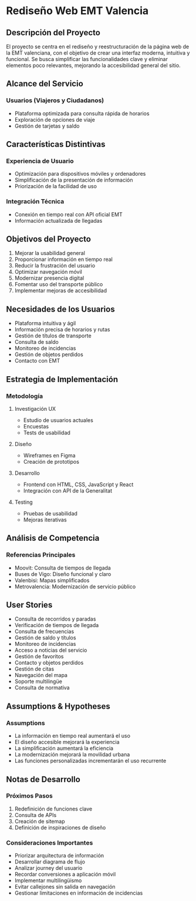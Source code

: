 # Rediseño Web EMT Valencia

## Descripción del Proyecto
El proyecto se centra en el rediseño y reestructuración de la página web de la EMT valenciana, con el objetivo de crear una interfaz moderna, intuitiva y funcional. Se busca simplificar las funcionalidades clave y eliminar elementos poco relevantes, mejorando la accesibilidad general del sitio.

## Alcance del Servicio

### Usuarios (Viajeros y Ciudadanos)
- Plataforma optimizada para consulta rápida de horarios
- Exploración de opciones de viaje
- Gestión de tarjetas y saldo

## Características Distintivas

### Experiencia de Usuario
- Optimización para dispositivos móviles y ordenadores
- Simplificación de la presentación de información
- Priorización de la facilidad de uso

### Integración Técnica
- Conexión en tiempo real con API oficial EMT
- Información actualizada de llegadas

## Objetivos del Proyecto
1. Mejorar la usabilidad general
2. Proporcionar información en tiempo real
3. Reducir la frustración del usuario
4. Optimizar navegación móvil
5. Modernizar presencia digital
6. Fomentar uso del transporte público
7. Implementar mejoras de accesibilidad

## Necesidades de los Usuarios
- Plataforma intuitiva y ágil
- Información precisa de horarios y rutas
- Gestión de títulos de transporte
- Consulta de saldo
- Monitoreo de incidencias
- Gestión de objetos perdidos
- Contacto con EMT

## Estrategia de Implementación

### Metodología
1. Investigación UX
   - Estudio de usuarios actuales
   - Encuestas
   - Tests de usabilidad

2. Diseño
   - Wireframes en Figma
   - Creación de prototipos

3. Desarrollo
   - Frontend con HTML, CSS, JavaScript y React
   - Integración con API de la Generalitat

4. Testing
   - Pruebas de usabilidad
   - Mejoras iterativas

## Análisis de Competencia

### Referencias Principales
- Moovit: Consulta de tiempos de llegada
- Buses de Vigo: Diseño funcional y claro
- Valenbisi: Mapas simplificados
- Metrovalencia: Modernización de servicio público

## User Stories
- Consulta de recorridos y paradas
- Verificación de tiempos de llegada
- Consulta de frecuencias
- Gestión de saldo y títulos
- Monitoreo de incidencias
- Acceso a noticias del servicio
- Gestión de favoritos
- Contacto y objetos perdidos
- Gestión de citas
- Navegación del mapa
- Soporte multilingüe
- Consulta de normativa

## Assumptions & Hypotheses

### Assumptions
- La información en tiempo real aumentará el uso
- El diseño accesible mejorará la experiencia
- La simplificación aumentará la eficiencia
- La modernización mejorará la movilidad urbana
- Las funciones personalizadas incrementarán el uso recurrente

## Notas de Desarrollo

### Próximos Pasos
1. Redefinición de funciones clave
2. Consulta de APIs
3. Creación de sitemap
4. Definición de inspiraciones de diseño

### Consideraciones Importantes
- Priorizar arquitectura de información
- Desarrollar diagrama de flujo
- Analizar journey del usuario
- Recordar conversiones a aplicación móvil
- Implementar multilingüismo
- Evitar callejones sin salida en navegación
- Gestionar limitaciones en información de incidencias
